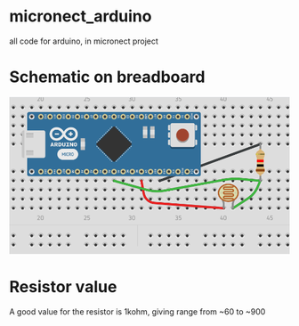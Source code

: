 # micronect_arduino
all code for arduino, in micronect project

# Schematic on breadboard
![Arduino Schematic](https://github.com/IotValleyHackerCamp/micronect_arduino/blob/master/schematic-arduino-breadboard.png)

# Resistor value
A good value for the resistor is 1kohm, giving range from ~60 to ~900
